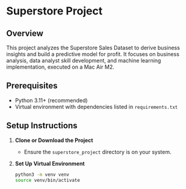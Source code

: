 # Superstore Project

## Overview
This project analyzes the Superstore Sales Dataset to derive business insights and build a predictive model for profit. It focuses on business analysis, data analyst skill development, and machine learning implementation, executed on a Mac Air M2.

## Prerequisites
- Python 3.11+ (recommended)
- Virtual environment with dependencies listed in `requirements.txt`

## Setup Instructions
1. **Clone or Download the Project**
   - Ensure the `superstore_project` directory is on your system.

2. **Set Up Virtual Environment**
   ```bash
   python3 -m venv venv
   source venv/bin/activate